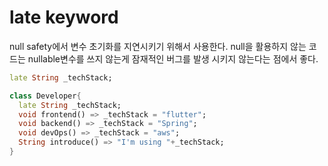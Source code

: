 # late keyword
null safety에서 변수 초기화를 지연시키기 위해서 사용한다.
null을 활용하지 않는 코드는 nullable변수를 쓰지 않는게 잠재적인 버그를 발생 시키지 않는다는 점에서 좋다.

```dart
late String _techStack;
```

```dart
class Developer{
  late String _techStack;
  void frontend() => _techStack = "flutter";
  void backend() => _techStack = "Spring";
  void devOps() => _techStack = "aws";
  String introduce() => "I'm using "+_techStack;
}
```
